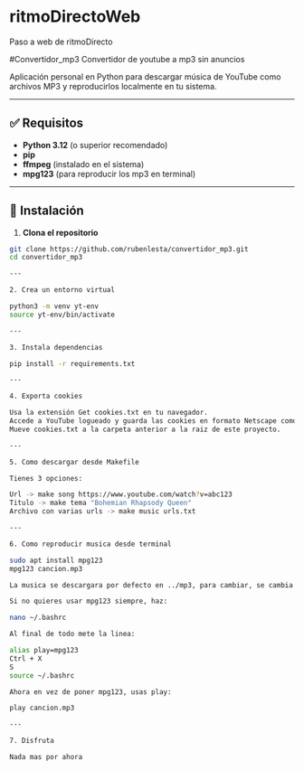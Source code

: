 # ritmoDirectoWeb
Paso a web de ritmoDirecto

#Convertidor_mp3
Convertidor de youtube a mp3 sin anuncios

Aplicación personal en Python para descargar música de YouTube como archivos MP3 y reproducirlos localmente en tu sistema.

---

## ✅ Requisitos

- **Python 3.12** (o superior recomendado)
- **pip**
- **ffmpeg** (instalado en el sistema)
- **mpg123** (para reproducir los mp3 en terminal)

---

## 🔧 Instalación

1. **Clona el repositorio**

```bash
git clone https://github.com/rubenlesta/convertidor_mp3.git
cd convertidor_mp3

---

2. Crea un entorno virtual

python3 -m venv yt-env
source yt-env/bin/activate

---

3. Instala dependencias

pip install -r requirements.txt

---

4. Exporta cookies

Usa la extensión Get cookies.txt en tu navegador.
Accede a YouTube logueado y guarda las cookies en formato Netscape como cookies.txt.
Mueve cookies.txt a la carpeta anterior a la raiz de este proyecto.

---

5. Como descargar desde Makefile

Tienes 3 opciones:

Url -> make song https://www.youtube.com/watch?v=abc123
Titulo -> make tema "Bohemian Rhapsody Queen"
Archivo con varias urls -> make music urls.txt

---

6. Como reproducir musica desde terminal

sudo apt install mpg123
mpg123 cancion.mp3

La musica se descargara por defecto en ../mp3, para cambiar, se cambia en convertidor.py

Si no quieres usar mpg123 siempre, haz:

nano ~/.bashrc 

Al final de todo mete la linea:

alias play=mpg123
Ctrl + X
S
source ~/.bashrc

Ahora en vez de poner mpg123, usas play:

play cancion.mp3

---

7. Disfruta

Nada mas por ahora
